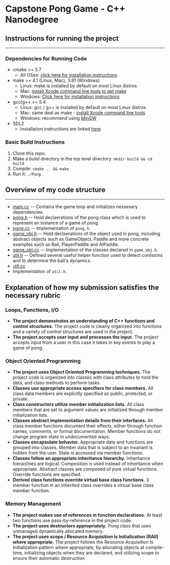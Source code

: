 # Capstone Pong Game - C++ Nanodegree
## Instructions for running the project
---
### Dependencies for Running Code
* cmake >= 3.7
  * All OSes: [click here for installation instructions](https://cmake.org/install/)
* make >= 4.1 (Linux, Mac), 3.81 (Windows)
  * Linux: make is installed by default on most Linux distros
  * Mac: [install Xcode command line tools to get make](https://developer.apple.com/xcode/features/)
  * Windows: [Click here for installation instructions](http://gnuwin32.sourceforge.net/packages/make.htm)
* gcc/g++ >= 5.4
  * Linux: gcc / g++ is installed by default on most Linux distros
  * Mac: same deal as make - [install Xcode command line tools](https://developer.apple.com/xcode/features/)
  * Windows: recommend using [MinGW](http://www.mingw.org/)
* SDL2
  * Installation instructions are linked [here](https://wiki.libsdl.org/Installation)
  
### Basic Build Instructions
1. Clone this repo.
2. Make a build directory in the top level directory: `mkdir build && cd build`
3. Compile: `cmake .. && make`
4. Run it: `./Pong`.
## Overview of my code structure
---
- [main.cc]()
-- Contains the game loop and initializes nessesary dependencies.
- [pong.h]()
-- Hold declaerations of the pong class which is used to represent an instance of a game of pong. 
- [pong.cc]()
-- Implementation of `pong.h`. 
- [game_obj.h]()
-- Hold declaerations of the object used in pong, including abstract objects such as GameObject, Paddle and more concrete examples such as Ball, PlayerPaddle and AIPaddle.
- [game_obj.cc]()
-- Implementation of the classes declared in `game_obj.h`. 
- [util.h]()
-- Defined several useful helper function used to detect conlisions and to determine the ball's dynamics.
- [util.cc]()
- Implementation of `util.h`.
## Explanation of how my submission satisfies the necessary rubric
### Loops, Functions, I/O
- **The project demonstrates an understanding of C++ functions and control structures.** The project code is clearly organized into functions and a variety of control structures are used in the project.
- **The project accepts user input and processes the input.** The project accepts input from a user in this case it takes in key events to play a game of pong.
### Object Oriented Programming
- **The project uses Object Oriented Programming techniques.** The project code is organized into classes with class attributes to hold the data, and class methods to perform tasks.
- **Classes use appropriate access specifiers for class members.** All class data members are explicitly specified as public, protected, or private.
- **Class constructors utilize member initialization lists.** All class members that are set to argument values are initialized through member initialization lists.
- **Classes abstract implementation details from their interfaces.** All class member functions document their effects, either through function names, comments, or formal documentation. Member functions do not change program state in undocumented ways.
- **Classes encapsulate behavior.** Appropriate data and functions are grouped into classes. Member data that is subject to an invariant is hidden from the user. State is accessed via member functions.
- **Classes follow an appropriate inheritance hierarchy.** Inheritance hierarchies are logical. Composition is used instead of inheritance when appropriate. Abstract classes are composed of pure virtual functions. Override functions are specified.
- **Derived class functions override virtual base class functions.** 3 member function in an inherited class overrides a virtual base class member function.
### Memory Management
- **The project makes use of references in function declarations.** At least two functions use pass-by-reference in the project code.
- **The project uses destructors appropriately.** Pong class that uses unmanaged dynamically allocated memory.
- **The project uses scope / Resource Acquisition Is Initialization (RAII) where appropriate.** The project follows the Resource Acquisition Is Initialization pattern where appropriate, by allocating objects at compile-time, initializing objects when they are declared, and utilizing scope to ensure their automatic destruction
